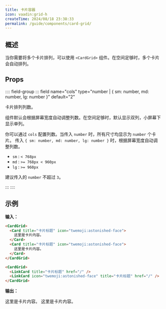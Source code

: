 ```yaml
---
title: 卡片容器
icon: vaadin:grid-h
createTime: 2024/08/18 23:38:33
permalink: /guide/components/card-grid/
---
```


## 概述

当你需要将多个卡片排列，可以使用 `<CardGrid>` 组件。在空间足够时，多个卡片会自动排列。

## Props

:::: field-group
::: field name="cols" type="number | { sm: number, md: number, lg: number }" default="2"

卡片排列列数。

组件默认会根据屏幕宽度自动调整列数。在空间足够时，默认显示双列，小屏幕下显示单列。

你可以通过 `cols` 配置列数。当传入 `number` 时，所有尺寸均显示为 `number` 个卡片。
传入 `{ sm: number, md: number, lg: number }` 时，根据屏幕宽度自动调整列数。

- `sm` : `< 768px`
- `md` : `>= 768px < 960px`
- `lg` : `>= 960px`

建议传入的 `number` 不超过 `3`。

:::
::::

## 示例

**输入：**

```md :no-line-numbers
<CardGrid>
  <Card title="卡片标题" icon="twemoji:astonished-face">
    这里是卡片内容。
  </Card>
  <Card title="卡片标题" icon="twemoji:astonished-face">
    这里是卡片内容。
  </Card>
</CardGrid>

<CardGrid>
  <LinkCard title="卡片标题" href="/" />
  <LinkCard icon="twemoji:astonished-face" title="卡片标题" href="/" />
</CardGrid>
```

**输出：**

<CardGrid>
  <Card title="卡片标题" icon="twemoji:astonished-face">
    这里是卡片内容。
  </Card>
  <Card title="卡片标题" icon="twemoji:astonished-face">
    这里是卡片内容。
  </Card>
</CardGrid>

<CardGrid>
  <LinkCard title="链接卡片" href="/" />
  <LinkCard icon="twemoji:astonished-face" title="链接卡片" href="/" />
</CardGrid>
